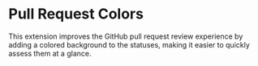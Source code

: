 # Pull Request Colors

This extension improves the GitHub pull request review experience by adding a colored background to the statuses, making it easier to quickly assess them at a glance.

